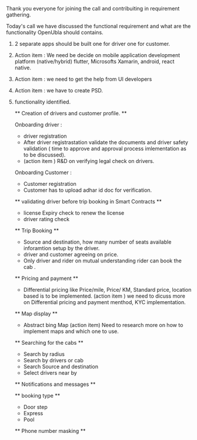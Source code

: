 Thank you everyone for joining the call and contribuiting in requirement gathering.

Today's call we have discussed the functional requirement and what are the functionality OpenUbla should contains.

1. 2 separate apps should be built one for driver one for customer.

2. Action item : We need be decide on mobile application development platform (native/hybrid) flutter, 
Microsofts Xamarin, android, react native.

3. Action item : we need to get the help from UI developers

4. Action item : we have to create PSD. 

5. functionality identified.
   
   ** Creation of drivers and customer profile. **

     Onboarding driver : 
     * driver registration 
     * After driver registrastation validate the documents and driver safety validation ( time
     to approve and approval process imlementation as to be discussed).
     * (action item ) R&D on verifying legal check on drivers.
     
     Onboarding Customer : 
     * Customer registration
     * Customer has to upload adhar id doc for verification.
     
   ** validating driver before trip booking in Smart Contracts  **
     * license Expiry check to renew the license 
     * driver rating check
   
   ** Trip Booking **
     *  Source and destination, how many number of seats available inforamtion setup by the driver.
     *  driver and customer agreeing on price.
     *  Only driver and rider on mutual understanding rider can book the cab . 

   ** Pricing and payment ** 
     * Differential pricing like Price/mile, Price/ KM, Standard price, location based is to be implemented.
     (action item ) we need to dicuss more on  Differential pricing and payment menthod, KYC  implementation.
       
   ** Map display **
      * Abstract bing Map 
      (action item) Need to research more on how to implement maps and which one to use.

   ** Searching for the cabs **
      * Search by radius 
      * Search by drivers or cab 
      * Search Source and destination
      * Select drivers near by 

   ** Notifications and messages **

   **  booking type ** 
      * Door step 
      * Express 
      * Pool 

   ** Phone number masking ** 





